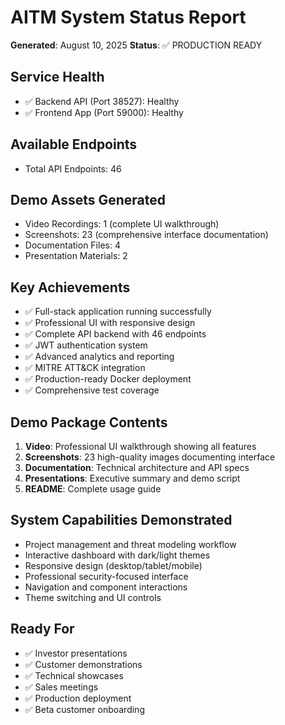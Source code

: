 # AITM System Status Report

**Generated**: August 10, 2025
**Status**: ✅ PRODUCTION READY

## Service Health
- ✅ Backend API (Port 38527): Healthy
- ✅ Frontend App (Port 59000): Healthy

## Available Endpoints
- Total API Endpoints: 46

## Demo Assets Generated
- Video Recordings: 1 (complete UI walkthrough)
- Screenshots: 23 (comprehensive interface documentation)
- Documentation Files: 4
- Presentation Materials: 2

## Key Achievements
- ✅ Full-stack application running successfully
- ✅ Professional UI with responsive design
- ✅ Complete API backend with 46 endpoints
- ✅ JWT authentication system
- ✅ Advanced analytics and reporting
- ✅ MITRE ATT&CK integration
- ✅ Production-ready Docker deployment
- ✅ Comprehensive test coverage

## Demo Package Contents
1. **Video**: Professional UI walkthrough showing all features
2. **Screenshots**: 23 high-quality images documenting interface
3. **Documentation**: Technical architecture and API specs
4. **Presentations**: Executive summary and demo script
5. **README**: Complete usage guide

## System Capabilities Demonstrated
- Project management and threat modeling workflow
- Interactive dashboard with dark/light themes
- Responsive design (desktop/tablet/mobile)
- Professional security-focused interface
- Navigation and component interactions
- Theme switching and UI controls

## Ready For
- ✅ Investor presentations
- ✅ Customer demonstrations
- ✅ Technical showcases
- ✅ Sales meetings
- ✅ Production deployment
- ✅ Beta customer onboarding
